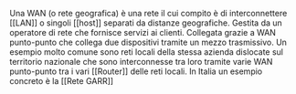 Una WAN (o rete geografica) è una rete il cui compito è di interconnettere [[LAN]] o singoli [[host]] separati da distanze geografiche.
Gestita da un operatore di rete che fornisce servizi ai clienti.
Collegata grazie a WAN punto-punto che collega due dispositivi tramite un mezzo trasmissivo.
Un esempio molto comune sono reti locali della stessa azienda dislocate sul territorio nazionale che sono interconnesse tra loro tramite varie WAN punto-punto tra i vari [[Router]] delle reti locali. In Italia un esempio concreto è la [[Rete GARR]] 